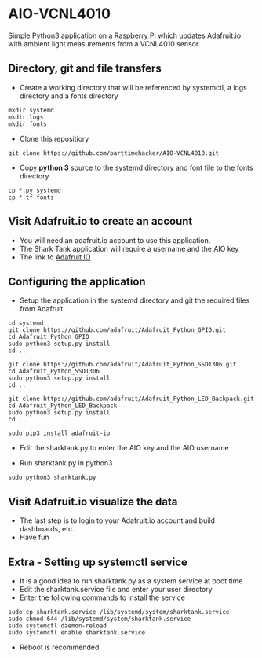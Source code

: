 # AIO-VCNL4010
Simple Python3 application on a Raspberry Pi which updates Adafruit.io with ambient light measurements from a VCNL4010 sensor.

## Directory, git and file transfers

- Create a working directory that will be referenced by systemctl, a logs directory and a fonts directory
```
mkdir systemd
mkdir logs
mkdir fonts
```
- Clone this repositiory
```
git clone https://github.com/parttimehacker/AIO-VCNL4010.git
```
- Copy **python 3** source to the systemd directory and font file to the fonts directory
```
cp *.py systemd
cp *.tf fonts
```

## Visit Adafruit.io to create an account

- You will need an adafruit.io account to use this application. 
- The Shark Tank application will require a username and the AIO key
- The link to [Adafruit IO](https://io.adafruit.com)

## Configuring the application

- Setup the application in the systemd directory and git the required files from Adafruit
```
cd systemd
git clone https://github.com/adafruit/Adafruit_Python_GPIO.git
cd Adafruit_Python_GPIO
sudo python3 setup.py install
cd ..
```
```
git clone https://github.com/adafruit/Adafruit_Python_SSD1306.git
cd Adafruit_Python_SSD1306
sudo python3 setup.py install
cd ..
```
```
git clone https://github.com/adafruit/Adafruit_Python_LED_Backpack.git 
cd Adafruit_Python_LED_Backpack
sudo python3 setup.py install
cd ..
```
```
sudo pip3 install adafruit-io
```
- Edit the sharktank.py to enter the AIO key and the AIO username

- Run sharktank.py in python3
```
sudo python3 sharktank.py
```
## Visit Adafruit.io visualize the data

- The last step is to login to your Adafruit.io account and build dashboards, etc.
- Have fun

## Extra - Setting up systemctl service

- It is a good idea to run sharktank.py as a system service at boot time
- Edit the sharktank.service file and enter your user directory 
- Enter the following commands to install the service
```
sudo cp sharktank.service /lib/systemd/system/sharktank.service
sudo chmod 644 /lib/systemd/system/sharktank.service
sudo systemctl daemon-reload
sudo systemctl enable sharktank.service
```
- Reboot is recommended



